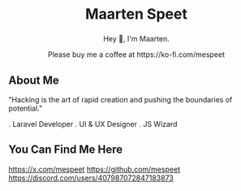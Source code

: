 
<h1 align="center">Maarten Speet</h1>

###

<p align="center">Hey 👋, I'm Maarten.</p>

<p align="center">Please buy me a coffee at https://ko-fi.com/mespeet</p>

###

<h2 align="left">About Me</h2>
"Hacking is the art of rapid creation and pushing the boundaries of potential."

. Laravel Developer
. UI & UX Designer
. JS Wizard


###

<h2 align="left">You Can Find Me Here</h2>

https://x.com/mespeet
https://github.com/mespeet
https://discord.com/users/407987072847183873
